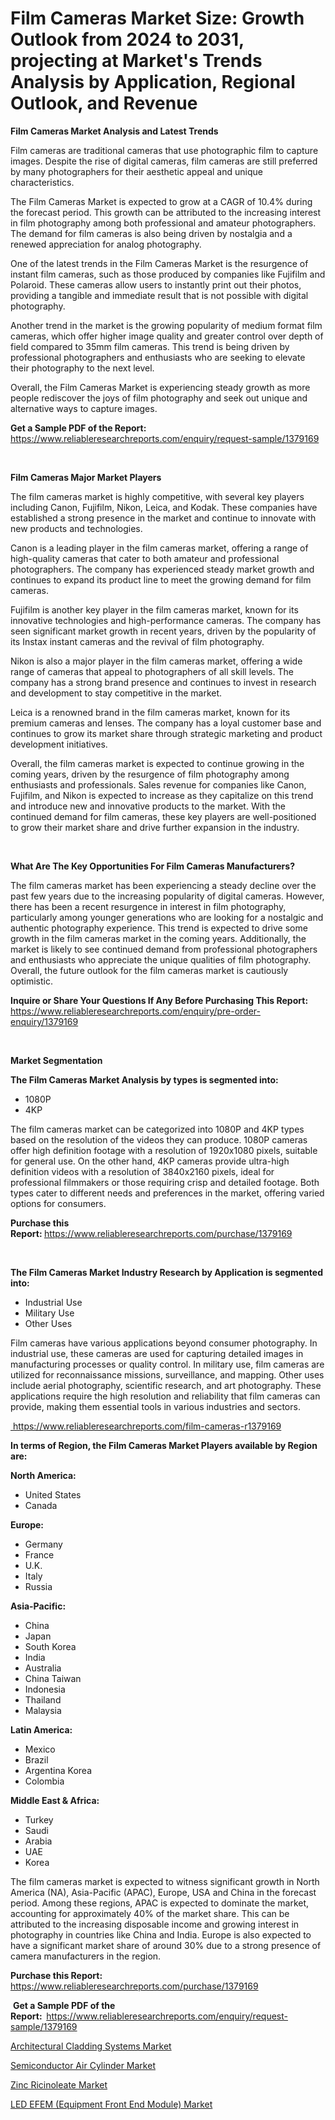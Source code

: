 <p><h1>Film Cameras Market Size: Growth Outlook from 2024 to 2031, projecting at Market's Trends Analysis by Application, Regional Outlook, and Revenue</h1></p><p><strong>Film Cameras Market Analysis and Latest Trends</strong></p>
<p><p>Film cameras are traditional cameras that use photographic film to capture images. Despite the rise of digital cameras, film cameras are still preferred by many photographers for their aesthetic appeal and unique characteristics.</p><p>The Film Cameras Market is expected to grow at a CAGR of 10.4% during the forecast period. This growth can be attributed to the increasing interest in film photography among both professional and amateur photographers. The demand for film cameras is also being driven by nostalgia and a renewed appreciation for analog photography.</p><p>One of the latest trends in the Film Cameras Market is the resurgence of instant film cameras, such as those produced by companies like Fujifilm and Polaroid. These cameras allow users to instantly print out their photos, providing a tangible and immediate result that is not possible with digital photography.</p><p>Another trend in the market is the growing popularity of medium format film cameras, which offer higher image quality and greater control over depth of field compared to 35mm film cameras. This trend is being driven by professional photographers and enthusiasts who are seeking to elevate their photography to the next level.</p><p>Overall, the Film Cameras Market is experiencing steady growth as more people rediscover the joys of film photography and seek out unique and alternative ways to capture images.</p></p>
<p><strong>Get a Sample PDF of the Report:&nbsp;</strong> <a href="https://www.reliableresearchreports.com/enquiry/request-sample/1379169">https://www.reliableresearchreports.com/enquiry/request-sample/1379169</a></p>
<p>&nbsp;</p>
<p><strong>Film Cameras Major Market Players</strong></p>
<p><p>The film cameras market is highly competitive, with several key players including Canon, Fujifilm, Nikon, Leica, and Kodak. These companies have established a strong presence in the market and continue to innovate with new products and technologies.</p><p>Canon is a leading player in the film cameras market, offering a range of high-quality cameras that cater to both amateur and professional photographers. The company has experienced steady market growth and continues to expand its product line to meet the growing demand for film cameras.</p><p>Fujifilm is another key player in the film cameras market, known for its innovative technologies and high-performance cameras. The company has seen significant market growth in recent years, driven by the popularity of its Instax instant cameras and the revival of film photography.</p><p>Nikon is also a major player in the film cameras market, offering a wide range of cameras that appeal to photographers of all skill levels. The company has a strong brand presence and continues to invest in research and development to stay competitive in the market.</p><p>Leica is a renowned brand in the film cameras market, known for its premium cameras and lenses. The company has a loyal customer base and continues to grow its market share through strategic marketing and product development initiatives.</p><p>Overall, the film cameras market is expected to continue growing in the coming years, driven by the resurgence of film photography among enthusiasts and professionals. Sales revenue for companies like Canon, Fujifilm, and Nikon is expected to increase as they capitalize on this trend and introduce new and innovative products to the market. With the continued demand for film cameras, these key players are well-positioned to grow their market share and drive further expansion in the industry.</p></p>
<p>&nbsp;</p>
<p><strong>What Are The Key Opportunities For Film Cameras Manufacturers?</strong></p>
<p><p>The film cameras market has been experiencing a steady decline over the past few years due to the increasing popularity of digital cameras. However, there has been a recent resurgence in interest in film photography, particularly among younger generations who are looking for a nostalgic and authentic photography experience. This trend is expected to drive some growth in the film cameras market in the coming years. Additionally, the market is likely to see continued demand from professional photographers and enthusiasts who appreciate the unique qualities of film photography. Overall, the future outlook for the film cameras market is cautiously optimistic.</p></p>
<p><strong>Inquire or Share Your Questions If Any Before Purchasing This Report:</strong> <a href="https://www.reliableresearchreports.com/enquiry/pre-order-enquiry/1379169">https://www.reliableresearchreports.com/enquiry/pre-order-enquiry/1379169</a></p>
<p>&nbsp;</p>
<p><strong>Market Segmentation</strong></p>
<p><strong>The Film Cameras Market Analysis by types is segmented into:</strong></p>
<p><ul><li>1080P</li><li>4KP</li></ul></p>
<p><p>The film cameras market can be categorized into 1080P and 4KP types based on the resolution of the videos they can produce. 1080P cameras offer high definition footage with a resolution of 1920x1080 pixels, suitable for general use. On the other hand, 4KP cameras provide ultra-high definition videos with a resolution of 3840x2160 pixels, ideal for professional filmmakers or those requiring crisp and detailed footage. Both types cater to different needs and preferences in the market, offering varied options for consumers.</p></p>
<p><strong>Purchase this Report:&nbsp;</strong><a href="https://www.reliableresearchreports.com/purchase/1379169">https://www.reliableresearchreports.com/purchase/1379169</a></p>
<p>&nbsp;</p>
<p><strong>The Film Cameras Market Industry Research by Application is segmented into:</strong></p>
<p><ul><li>Industrial Use</li><li>Military Use</li><li>Other Uses</li></ul></p>
<p><p>Film cameras have various applications beyond consumer photography. In industrial use, these cameras are used for capturing detailed images in manufacturing processes or quality control. In military use, film cameras are utilized for reconnaissance missions, surveillance, and mapping. Other uses include aerial photography, scientific research, and art photography. These applications require the high resolution and reliability that film cameras can provide, making them essential tools in various industries and sectors.</p></p>
<p><a href="https://www.reliableresearchreports.com/film-cameras-r1379169">&nbsp;https://www.reliableresearchreports.com/film-cameras-r1379169</a></p>
<p><strong>In terms of Region, the Film Cameras Market Players available by Region are:</strong></p>
<p>
    <p> <strong> North America: </strong>
        <ul>
            <li>United States</li>
            <li>Canada</li>
        </ul>
        </p> 
    <p> <strong> Europe: </strong>
        <ul>
            <li>Germany</li>
            <li>France</li>
            <li>U.K.</li>
            <li>Italy</li>
            <li>Russia</li>
        </ul>
        </p> 
    <p> <strong> Asia-Pacific: </strong>
        <ul>
            <li>China</li>
            <li>Japan</li>
            <li>South Korea</li>
            <li>India</li>
            <li>Australia</li>
            <li>China Taiwan</li>
            <li>Indonesia</li>
            <li>Thailand</li>
            <li>Malaysia</li>
        </ul>
        </p> 
    <p> <strong> Latin America: </strong>
        <ul>
            <li>Mexico</li>
            <li>Brazil</li>
            <li>Argentina Korea</li>
            <li>Colombia</li>
        </ul>
        </p> 
    <p> <strong> Middle East & Africa: </strong>
        <ul>
            <li>Turkey</li>
            <li>Saudi</li>
            <li>Arabia</li>
            <li>UAE</li>
            <li>Korea</li>
        </ul>
    </p>
    </p>
<p><p>The film cameras market is expected to witness significant growth in North America (NA), Asia-Pacific (APAC), Europe, USA and China in the forecast period. Among these regions, APAC is expected to dominate the market, accounting for approximately 40% of the market share. This can be attributed to the increasing disposable income and growing interest in photography in countries like China and India. Europe is also expected to have a significant market share of around 30% due to a strong presence of camera manufacturers in the region.</p></p>
<p><strong>Purchase this Report: </strong><a href="https://www.reliableresearchreports.com/purchase/1379169">https://www.reliableresearchreports.com/purchase/1379169</a></p>
<p>&nbsp;<strong>Get a Sample PDF of the Report:&nbsp;&nbsp;</strong><a href="https://www.reliableresearchreports.com/enquiry/request-sample/1379169">https://www.reliableresearchreports.com/enquiry/request-sample/1379169</a></p>
<p><strong></strong></p>
<p><p><a href="https://medium.com/@enosstark/global-architectural-cladding-systems-market-share-and-growth-opportunities-and-market-size-growing-6c42b14ceadb">Architectural Cladding Systems Market</a></p><p><a href="https://github.com/nusratjahan12006/Market-Research-Report-List-1/blob/main/semiconductor-air-cylinder-market.md">Semiconductor Air Cylinder Market</a></p><p><a href="https://medium.com/@mayekuhic78/an-in-depth-analysis-of-the-global-zinc-ricinoleate-market-scope-and-its-rapid-growing-9-6-8cf97580583b">Zinc Ricinoleate Market</a></p><p><a href="https://github.com/mdhefjumiah/Market-Research-Report-List-1/blob/main/led-efem-equipment-front-end-module-market.md">LED EFEM (Equipment Front End Module) Market</a></p></p>